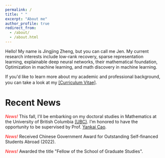 ```yaml
---
permalink: /
title: " "
excerpt: "About me"
author_profile: true
redirect_from: 
  - /about/
  - /about.html
---
```



Hello! My name is Jingjing Zheng, but you can call me Jen. My current research interests include low-rank recovery, sparse representation learning, explainable deep neural networks, their mathematical foundation, Optimization in machine learning, and math discovery in machine learning. 


If you'd like to learn more about my academic and professional background, you can take a look at my [[Curriculum Vitae]](https://github.com/jzheng20/jzheng20.github.io/tree/master/files/CV-JingjingZheng.pdf).　


Recent News
===========================
<font color=red> *News!* </font> This fall, I'll be embarking on my doctoral studies in Mathematics at the University of British Columbia [(UBC)](https://www.ubc.ca/). I'm honored to have the opportunity to be supervised by Prof. [Yankai Cao](https://chbe.ubc.ca/yankai-cao/).


<font color=red> *News!* </font> Received Chinese Government Award for Outstanding Self-financed Students Abroad (2022). 

<font color=red> *News!* </font> Awarded the title "Fellow of the School of Graduate Studies". 





 


 
